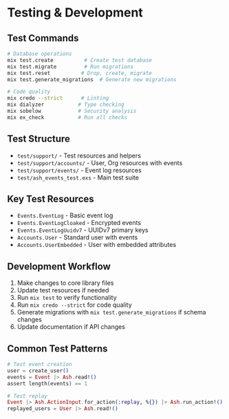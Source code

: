 # Testing & Development

## Test Commands
```bash
# Database operations
mix test.create          # Create test database
mix test.migrate         # Run migrations
mix test.reset          # Drop, create, migrate
mix test.generate_migrations  # Generate new migrations

# Code quality
mix credo --strict      # Linting
mix dialyzer           # Type checking
mix sobelow            # Security analysis
mix ex_check           # Run all checks
```

## Test Structure
- `test/support/` - Test resources and helpers
- `test/support/accounts/` - User, Org resources with events
- `test/support/events/` - Event log resources
- `test/ash_events_test.exs` - Main test suite

## Key Test Resources
- `Events.EventLog` - Basic event log
- `Events.EventLogCloaked` - Encrypted events
- `Events.EventLogUuidv7` - UUIDv7 primary keys
- `Accounts.User` - Standard user with events
- `Accounts.UserEmbedded` - User with embedded attributes

## Development Workflow
1. Make changes to core library files
2. Update test resources if needed
3. Run `mix test` to verify functionality
4. Run `mix credo --strict` for code quality
5. Generate migrations with `mix test.generate_migrations` if schema changes
6. Update documentation if API changes

## Common Test Patterns
```elixir
# Test event creation
user = create_user()
events = Event |> Ash.read!()
assert length(events) == 1

# Test replay
Event |> Ash.ActionInput.for_action(:replay, %{}) |> Ash.run_action!()
replayed_users = User |> Ash.read!()
```